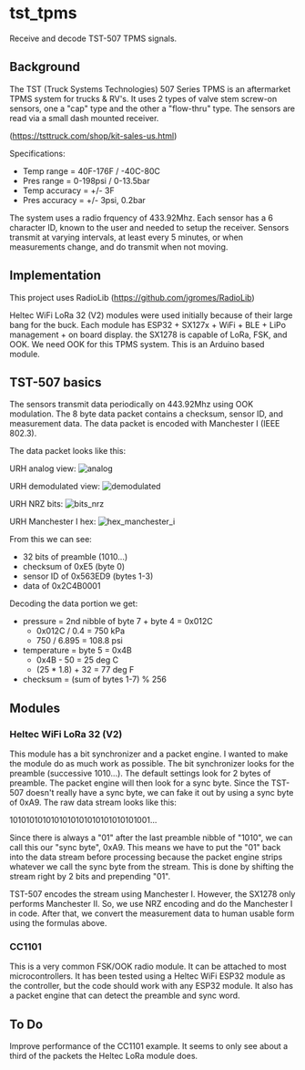 # tst_tpms
Receive and decode TST-507 TPMS signals.

## Background

The TST (Truck Systems Technologies) 507 Series TPMS is an aftermarket TPMS system for trucks & RV's.  It uses 2 types of valve stem screw-on sensors, one a "cap" type and the other a "flow-thru" type.  The sensors are read via a small dash mounted receiver. 

(https://tsttruck.com/shop/kit-sales-us.html)

Specifications:
- Temp range = 40F-176F / -40C-80C
- Pres range = 0-198psi / 0-13.5bar
- Temp accuracy = +/- 3F
- Pres accuracy = +/- 3psi, 0.2bar

The system uses a radio frquency of 433.92Mhz.  Each sensor has a 6 character ID, known to the user and needed to setup the receiver.  Sensors transmit at varying intervals, at least every 5 minutes, or when measurements change, and do transmit when not moving.

## Implementation

This project uses RadioLib (https://github.com/jgromes/RadioLib)

Heltec WiFi LoRa 32 (V2) modules were used initially because of their large bang for the buck.  Each module has ESP32 + SX127x + WiFi + BLE + LiPo management + on board display.  the SX1278 is capable of LoRa, FSK, and OOK.  We need OOK for this TPMS system.  This is an Arduino based module.

## TST-507 basics

The sensors transmit data periodically on 443.92Mhz using OOK modulation.  The 8 byte data packet contains a checksum, sensor ID, and measurement data.  The data packet is encoded with Manchester I (IEEE 802.3).

The data packet looks like this:

URH analog view:
![analog](https://user-images.githubusercontent.com/20508816/150719833-2e1b397e-f9be-414d-bd7e-c03a8261e8df.png)

URH demodulated view:
![demodulated](https://user-images.githubusercontent.com/20508816/150719981-64000301-30e4-42b5-baad-9f7d474f099f.png)

URH NRZ bits:
![bits_nrz](https://user-images.githubusercontent.com/20508816/150720036-d1e0f646-27f6-4242-8e88-ae15a5b69ebf.png)

URH Manchester I hex:
![hex_manchester_i](https://user-images.githubusercontent.com/20508816/150720065-10196355-b948-48df-8451-88ce38192a26.png)

From this we can see:
- 32 bits of preamble (1010...)
- checksum of 0xE5 (byte 0)
- sensor ID of 0x563ED9 (bytes 1-3)
- data of 0x2C4B0001

Decoding the data portion we get:
- pressure = 2nd nibble of byte 7 + byte 4 = 0x012C
  - 0x012C / 0.4 = 750 kPa
  - 750 / 6.895 = 108.8 psi
- temperature = byte 5 = 0x4B
  - 0x4B - 50 = 25 deg C
  - (25 * 1.8) + 32 = 77 deg F
- checksum = (sum of bytes 1-7) % 256

## Modules

### Heltec WiFi LoRa 32 (V2)

This module has a bit synchronizer and a packet engine.  I wanted to make the module do as much work as possible.  The bit synchronizer looks for the preamble (successive 1010...).  The default settings look for 2 bytes of preamble.  The packet engine will then look for a sync byte.  Since the TST-507 doesn't really have a sync byte, we can fake it out by using a sync byte of 0xA9.  The raw data stream looks like this:

1010101010101010101010101010101001...

Since there is always a "01" after the last preamble nibble of "1010", we can call this our "sync byte", 0xA9.  This means we have to put the "01" back into the data stream before processing because the packet engine strips whatever we call the sync byte from the stream.  This is done by shifting the stream right by 2 bits and prepending "01".

TST-507 encodes the stream using Manchester I.  However, the SX1278 only performs Manchester II.  So, we use NRZ encoding and do the Manchester I in code.  After that, we convert the measurement data to human usable form using the formulas above.

### CC1101

This is a very common FSK/OOK radio module.  It can be attached to most microcontrollers.  It has been tested using a Heltec WiFi ESP32 module as the controller, but the code should work with any ESP32 module.  It also has a packet engine that can detect the preamble and sync word.

## To Do
Improve performance of the CC1101 example.  It seems to only see about a third of the packets the Heltec LoRa module does.
